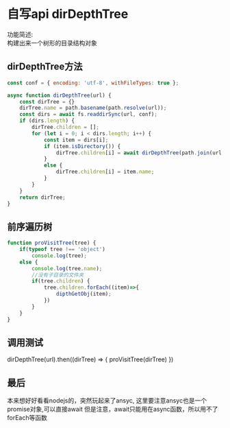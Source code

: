 # 自写api **dirDepthTree**
功能简述:  
构建出来一个树形的目录结构对象

## dirDepthTree方法
```javascript
const conf = { encoding: 'utf-8', withFileTypes: true };

async function dirDepthTree(url) {
    const dirTree = {}
    dirTree.name = path.basename(path.resolve(url));
    const dirs = await fs.readdirSync(url, conf);
    if (dirs.length) {
        dirTree.children = [];
        for (let i = 0; i < dirs.length; i++) {
            const item = dirs[i];
            if (item.isDirectory()) {
                dirTree.children[i] = await dirDepthTree(path.join(url, item.name));
            }
            else {
                dirTree.children[i] = item.name;
            }
        }
    }
    return dirTree;
}
```

## 前序遍历树
```javascript
function proVisitTree(tree) {
    if(typeof tree !== 'object') 
        console.log(tree);
    else {
        console.log(tree.name);
        //没有子目录的文件夹
        if(tree.children) {
            tree.children.forEach((item)=>{
                dipthGetObj(item);
            })
        }
    }
}
```

## 调用测试
dirDepthTree(url).then((dirTree) => {
    proVisitTree(dirTree)
})

## 最后
本来想好好看看nodejs的，突然玩起来了ansyc, 这里要注意ansyc也是一个promise对象,可以直接await
但是注意，await只能用在async函数，所以用不了forEach等函数